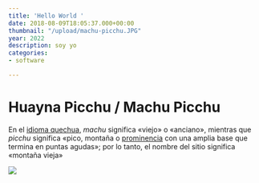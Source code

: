 ```yaml
---
title: 'Hello World '
date: 2018-08-09T18:05:37.000+00:00
thumbnail: "/upload/machu-picchu.JPG"
year: 2022
description: soy yo
categories:
- software

---
```

# Huayna Picchu / Machu Picchu

En el [idioma quechua](https://es.wikipedia.org/wiki/Idioma_quechua "Idioma quechua"), _machu_ significa «viejo» o «anciano», mientras que _picchu_ significa «pico, montaña o [prominencia](https://es.wikipedia.org/wiki/Prominencia "Prominencia") con una amplia base que termina en puntas agudas»; por lo tanto, el nombre del sitio significa «montaña vieja»

![](/upload/machu-picchu.JPG)